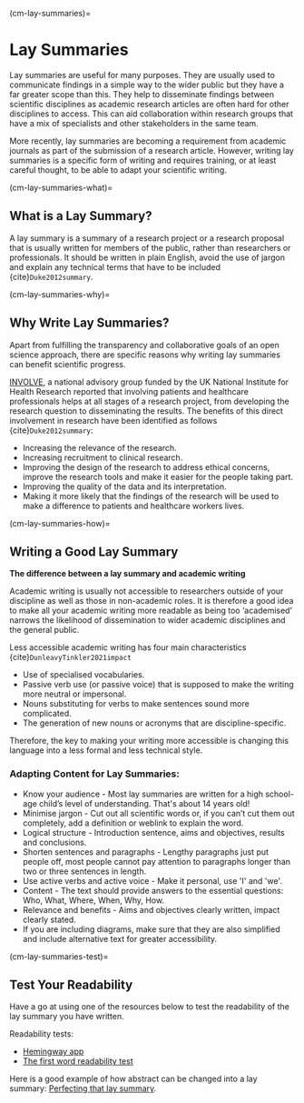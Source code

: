 (cm-lay-summaries)=
# Lay Summaries

Lay summaries are useful for many purposes.
They are usually used to communicate findings in a simple way to the wider public but they have a far greater scope than this.
They help to disseminate findings between scientific disciplines as academic research articles are often hard for other disciplines to access.
This can aid collaboration within research groups that have a mix of specialists and other stakeholders in the same team.

More recently, lay summaries are becoming a requirement from academic journals as part of the submission of a research article.
However, writing lay summaries is a specific form of writing and requires training, or at least careful thought, to be able to adapt your scientific writing.

(cm-lay-summaries-what)=
## What is a Lay Summary?

A lay summary is a summary of a research project or a research proposal that is usually written for members of the public, rather than researchers or professionals.
It should be written in plain English, avoid the use of jargon and explain any technical terms that have to be included {cite}`Duke2012summary`.

(cm-lay-summaries-why)=
## Why Write Lay Summaries?

Apart from fulfilling the transparency and collaborative goals of an open science approach, there are specific reasons why writing lay summaries can benefit scientific progress.

[INVOLVE](https://www.invo.org.uk/about-involve/), a national advisory group funded by the UK National Institute for Health Research reported that involving patients and healthcare professionals helps at all stages of a research project, from developing the research question to disseminating the results.
The benefits of this direct involvement in research have been identified as follows {cite}`Duke2012summary`:
* Increasing the relevance of the research.
* Increasing recruitment to clinical research.
* Improving the design of the research to address ethical concerns, improve the research tools and make it easier for the people taking part.
* Improving the quality of the data and its interpretation.
* Making it more likely that the findings of the research will be used to make a difference to patients and healthcare workers lives.

(cm-lay-summaries-how)=
## Writing a Good Lay Summary

**The difference between a lay summary and academic writing**

Academic writing is usually not accessible to researchers outside of your discipline as well as those in non-academic roles.
It is therefore a good idea to make all your academic writing more readable as being too ‘academised’ narrows the likelihood of dissemination to wider academic disciplines and the general public.

Less accessible academic writing has four main characteristics {cite}`DunleavyTinkler2021impact`
* Use of specialised vocabularies.
* Passive verb use (or passive voice) that is supposed to make the writing more neutral or impersonal.
* Nouns substituting for verbs to make sentences sound more complicated.
* The generation of new nouns or acronyms that are discipline-specific.

Therefore, the key to making your writing more accessible is changing this language into a less formal and less technical style.

### Adapting Content for Lay Summaries:

* Know your audience - Most lay summaries are written for a high school-age child’s level of understanding.
That's about 14 years old!
* Minimise jargon - Cut out all scientific words or, if you can’t cut them out completely, add a definition or weblink to explain the word.
* Logical structure - Introduction sentence, aims and objectives, results and conclusions.
* Shorten sentences and paragraphs - Lengthy paragraphs just put people off, most people cannot pay attention to paragraphs longer than two or three sentences in length.
* Use active verbs and active voice - Make it personal, use 'I' and 'we'.
* Content - The text should provide answers to the essential questions: Who, What, Where, When, Why, How.
* Relevance and benefits - Aims and objectives clearly written, impact clearly stated.
* If you are including diagrams, make sure that they are also simplified and include alternative text for greater accessibility.

(cm-lay-summaries-test)=
## Test Your Readability

Have a go at using one of the resources below to test the readability of the lay summary you have written.

Readability tests:
* [Hemingway app](http://www.hemingwayapp.com/)
* [The first word readability test](http://thefirstword.co.uk/readabilitytest/)

Here is a good example of how abstract can be changed into a lay summary: [Perfecting that lay summary](https://bitesizebio.com/10871/perfecting-that-lay-summary/).
